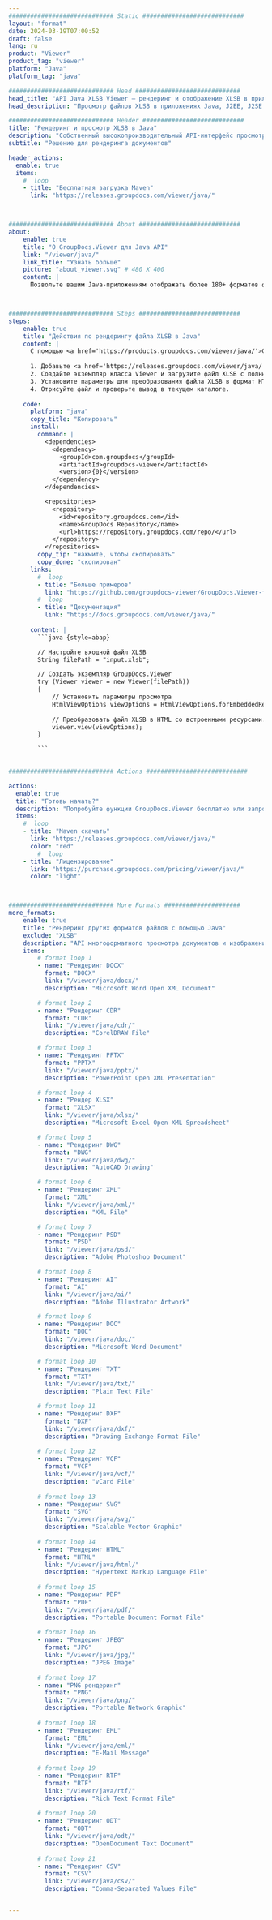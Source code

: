 ```yaml
---
############################# Static ############################
layout: "format"
date: 2024-03-19T07:00:52
draft: false
lang: ru
product: "Viewer"
product_tag: "viewer"
platform: "Java"
platform_tag: "java"

############################# Head #############################
head_title: "API Java XLSB Viewer – рендеринг и отображение XLSB в приложениях Java"
head_description: "Просмотр файлов XLSB в приложениях Java, J2EE, J2SE. Поддерживает просмотр более 180 форматов документов и изображений в режиме HTML, PDF или изображений, а также расширенные функции для управления параметрами просмотра документов."

############################# Header ############################
title: "Рендеринг и просмотр XLSB в Java" 
description: "Собственный высокопроизводительный API-интерфейс просмотра файлов XLSB для приложений на базе Java, J2EE и J2SE, поддерживающий широкий спектр дополнительных функций для настройки внешнего вида формата выходного документа." 
subtitle: "Решение для рендеринга документов" 

header_actions:
  enable: true
  items:
    #  loop
    - title: "Бесплатная загрузка Maven"
      link: "https://releases.groupdocs.com/viewer/java/"



############################# About ############################
about:
    enable: true
    title: "О GroupDocs.Viewer для Java API"
    link: "/viewer/java/"
    link_title: "Узнать больше"
    picture: "about_viewer.svg" # 480 X 400
    content: |
      Позвольте вашим Java-приложениям отображать более 180+ форматов файлов в режимах HTML, PDF или изображений с помощью API GroupDocs.Viewer для Java без установки какого-либо дополнительного программного обеспечения; такие как Microsoft Office, Apache Open Office, Adobe Acrobat Reader и т. д. Разработчики могут легко просматривать все популярные изображения и типы документов, включая Microsoft Office, OpenDocument, HTML, PDF, Archive, Diagrams, Photoshop, AutoCAD и форматы языков программирования внутри приложений Java с помощью быстрый и качественный рендеринг.



############################# Steps ############################
steps:
    enable: true
    title: "Действия по рендерингу файла XLSB в Java" 
    content: |
      С помощью <a href='https://products.groupdocs.com/viewer/java/'>GroupDocs.Viewer</a> вы можете преобразовать XLSB в HTML, JPEG, PNG или PDF за несколько шагов.
      
      1. Добавьте <a href='https://releases.groupdocs.com/viewer/java/'>GroupDocs.Viewer для Java</a> в качестве зависимости к вашему проекту. 
      2. Создайте экземпляр класса Viewer и загрузите файл XLSB с полным путем.  
      3. Установите параметры для преобразования файла XLSB в формат HTML, PNG, JPEG или PDF. 
      4. Отрисуйте файл и проверьте вывод в текущем каталоге. 
   
    code:
      platform: "java"
      copy_title: "Копировать"
      install:
        command: |
          <dependencies>
            <dependency>
              <groupId>com.groupdocs</groupId>
              <artifactId>groupdocs-viewer</artifactId>
              <version>{0}</version>
            </dependency>
          </dependencies>

          <repositories>
            <repository>
              <id>repository.groupdocs.com</id>
              <name>GroupDocs Repository</name>
              <url>https://repository.groupdocs.com/repo/</url>
            </repository>
          </repositories>
        copy_tip: "нажмите, чтобы скопировать"
        copy_done: "скопирован"
      links:
        #  loop
        - title: "Больше примеров"
          link: "https://github.com/groupdocs-viewer/GroupDocs.Viewer-for-Java"
        #  loop
        - title: "Документация"
          link: "https://docs.groupdocs.com/viewer/java/"
          
      content: |
        ```java {style=abap}

        // Настройте входной файл XLSB
        String filePath = "input.xlsb";

        // Создать экземпляр GroupDocs.Viewer
        try (Viewer viewer = new Viewer(filePath))
        {
            // Установить параметры просмотра
            HtmlViewOptions viewOptions = HtmlViewOptions.forEmbeddedResources();
                
            // Преобразовать файл XLSB в HTML со встроенными ресурсами.
            viewer.view(viewOptions);
        }

        ```
            

############################# Actions ############################

actions:
  enable: true
  title: "Готовы начать?"
  description: "Попробуйте функции GroupDocs.Viewer бесплатно или запросите лицензию."
  items:
    #  loop
    - title: "Maven скачать"
      link: "https://releases.groupdocs.com/viewer/java/"
      color: "red"
        #  loop
    - title: "Лицензирование"
      link: "https://purchase.groupdocs.com/pricing/viewer/java/"
      color: "light"



############################# More Formats #####################
more_formats:
    enable: true
    title: "Рендеринг других форматов файлов с помощью Java"
    exclude: "XLSB"
    description: "API многоформатного просмотра документов и изображений для Java. Просмотрите некоторые популярные форматы файлов ниже без использования внешних программ просмотра."
    items: 
        # format loop 1
        - name: "Рендеринг DOCX"
          format: "DOCX"
          link: "/viewer/java/docx/"
          description: "Microsoft Word Open XML Document" 

        # format loop 2
        - name: "Рендеринг CDR" 
          format: "CDR"
          link: "/viewer/java/cdr/"
          description: "CorelDRAW File" 

        # format loop 3
        - name: "Рендеринг PPTX"
          format: "PPTX"
          link: "/viewer/java/pptx/"
          description: "PowerPoint Open XML Presentation" 

        # format loop 4
        - name: "Рендер XLSX"
          format: "XLSX"
          link: "/viewer/java/xlsx/"
          description: "Microsoft Excel Open XML Spreadsheet" 

        # format loop 5
        - name: "Рендеринг DWG"
          format: "DWG"
          link: "/viewer/java/dwg/"
          description: "AutoCAD Drawing"

        # format loop 6
        - name: "Рендеринг XML"
          format: "XML"
          link: "/viewer/java/xml/"
          description: "XML File"

        # format loop 7
        - name: "Рендеринг PSD"
          format: "PSD"
          link: "/viewer/java/psd/"
          description: "Adobe Photoshop Document"

        # format loop 8
        - name: "Рендеринг AI"
          format: "AI"
          link: "/viewer/java/ai/"
          description: "Adobe Illustrator Artwork"

        # format loop 9
        - name: "Рендеринг DOC"
          format: "DOC"
          link: "/viewer/java/doc/"
          description: "Microsoft Word Document" 

        # format loop 10
        - name: "Рендеринг TXT" 
          format: "TXT"
          link: "/viewer/java/txt/"
          description: "Plain Text File" 

        # format loop 11
        - name: "Рендеринг DXF" 
          format: "DXF"
          link: "/viewer/java/dxf/"
          description: "Drawing Exchange Format File"  
          
        # format loop 12
        - name: "Рендеринг VCF"
          format: "VCF"
          link: "/viewer/java/vcf/"
          description: "vCard File"  
              
        # format loop 13
        - name: "Рендеринг SVG"
          format: "SVG"
          link: "/viewer/java/svg/"
          description: "Scalable Vector Graphic" 
          
        # format loop 14
        - name: "Рендеринг HTML"
          format: "HTML"
          link: "/viewer/java/html/"
          description: "Hypertext Markup Language File" 
          
        # format loop 15
        - name: "Рендеринг PDF"
          format: "PDF"
          link: "/viewer/java/pdf/"
          description: "Portable Document Format File"
          
        # format loop 16
        - name: "Рендеринг JPEG"
          format: "JPG"
          link: "/viewer/java/jpg/"
          description: "JPEG Image"
          
        # format loop 17
        - name: "PNG рендеринг"
          format: "PNG"
          link: "/viewer/java/png/"
          description: "Portable Network Graphic" 
          
        # format loop 18
        - name: "Рендеринг EML"
          format: "EML"
          link: "/viewer/java/eml/"
          description: "E-Mail Message" 
          
        # format loop 19
        - name: "Рендеринг RTF"
          format: "RTF"
          link: "/viewer/java/rtf/"
          description: "Rich Text Format File" 
          
        # format loop 20
        - name: "Рендеринг ODT"
          format: "ODT"
          link: "/viewer/java/odt/"
          description: "OpenDocument Text Document" 
          
        # format loop 21
        - name: "Рендеринг CSV"
          format: "CSV"
          link: "/viewer/java/csv/"
          description: "Comma-Separated Values File" 


---
```

